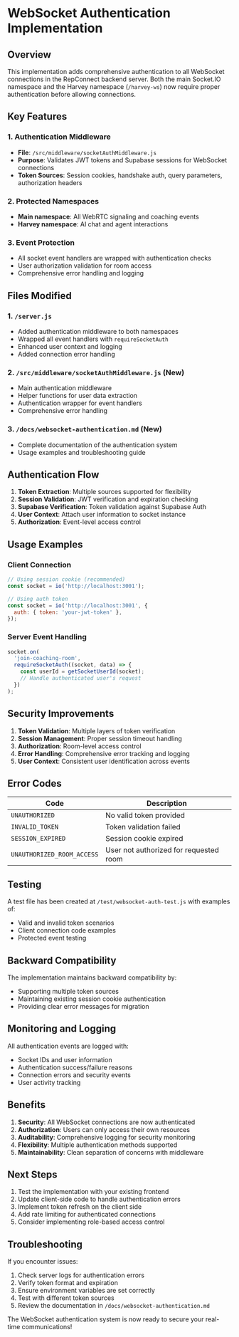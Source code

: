 # WebSocket Authentication Implementation

## Overview

This implementation adds comprehensive authentication to all WebSocket connections in the RepConnect backend server. Both the main Socket.IO namespace and the Harvey namespace (`/harvey-ws`) now require proper authentication before allowing connections.

## Key Features

### 1. Authentication Middleware

- **File**: `/src/middleware/socketAuthMiddleware.js`
- **Purpose**: Validates JWT tokens and Supabase sessions for WebSocket connections
- **Token Sources**: Session cookies, handshake auth, query parameters, authorization headers

### 2. Protected Namespaces

- **Main namespace**: All WebRTC signaling and coaching events
- **Harvey namespace**: AI chat and agent interactions

### 3. Event Protection

- All socket event handlers are wrapped with authentication checks
- User authorization validation for room access
- Comprehensive error handling and logging

## Files Modified

### 1. `/server.js`

- Added authentication middleware to both namespaces
- Wrapped all event handlers with `requireSocketAuth`
- Enhanced user context and logging
- Added connection error handling

### 2. `/src/middleware/socketAuthMiddleware.js` (New)

- Main authentication middleware
- Helper functions for user data extraction
- Authentication wrapper for event handlers
- Comprehensive error handling

### 3. `/docs/websocket-authentication.md` (New)

- Complete documentation of the authentication system
- Usage examples and troubleshooting guide

## Authentication Flow

1. **Token Extraction**: Multiple sources supported for flexibility
2. **Session Validation**: JWT verification and expiration checking
3. **Supabase Verification**: Token validation against Supabase Auth
4. **User Context**: Attach user information to socket instance
5. **Authorization**: Event-level access control

## Usage Examples

### Client Connection

```javascript
// Using session cookie (recommended)
const socket = io('http://localhost:3001');

// Using auth token
const socket = io('http://localhost:3001', {
  auth: { token: 'your-jwt-token' },
});
```

### Server Event Handling

```javascript
socket.on(
  'join-coaching-room',
  requireSocketAuth((socket, data) => {
    const userId = getSocketUserId(socket);
    // Handle authenticated user's request
  })
);
```

## Security Improvements

1. **Token Validation**: Multiple layers of token verification
2. **Session Management**: Proper session timeout handling
3. **Authorization**: Room-level access control
4. **Error Handling**: Comprehensive error tracking and logging
5. **User Context**: Consistent user identification across events

## Error Codes

| Code                       | Description                            |
| -------------------------- | -------------------------------------- |
| `UNAUTHORIZED`             | No valid token provided                |
| `INVALID_TOKEN`            | Token validation failed                |
| `SESSION_EXPIRED`          | Session cookie expired                 |
| `UNAUTHORIZED_ROOM_ACCESS` | User not authorized for requested room |

## Testing

A test file has been created at `/test/websocket-auth-test.js` with examples of:

- Valid and invalid token scenarios
- Client connection code examples
- Protected event testing

## Backward Compatibility

The implementation maintains backward compatibility by:

- Supporting multiple token sources
- Maintaining existing session cookie authentication
- Providing clear error messages for migration

## Monitoring and Logging

All authentication events are logged with:

- Socket IDs and user information
- Authentication success/failure reasons
- Connection errors and security events
- User activity tracking

## Benefits

1. **Security**: All WebSocket connections are now authenticated
2. **Authorization**: Users can only access their own resources
3. **Auditability**: Comprehensive logging for security monitoring
4. **Flexibility**: Multiple authentication methods supported
5. **Maintainability**: Clean separation of concerns with middleware

## Next Steps

1. Test the implementation with your existing frontend
2. Update client-side code to handle authentication errors
3. Implement token refresh on the client side
4. Add rate limiting for authenticated connections
5. Consider implementing role-based access control

## Troubleshooting

If you encounter issues:

1. Check server logs for authentication errors
2. Verify token format and expiration
3. Ensure environment variables are set correctly
4. Test with different token sources
5. Review the documentation in `/docs/websocket-authentication.md`

The WebSocket authentication system is now ready to secure your real-time communications!
